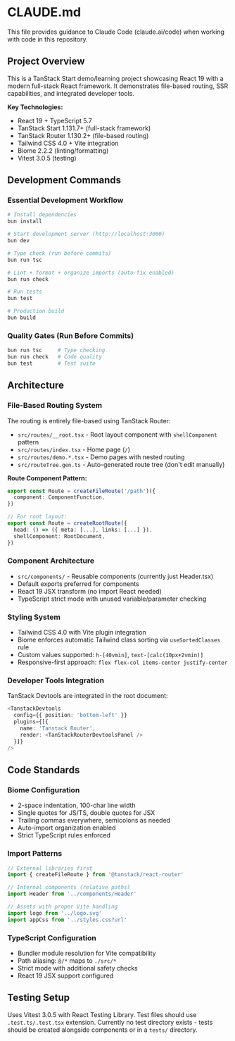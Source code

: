 # CLAUDE.md

This file provides guidance to Claude Code (claude.ai/code) when working with code in this repository.

## Project Overview

This is a TanStack Start demo/learning project showcasing React 19 with a modern full-stack React framework. It demonstrates file-based routing, SSR capabilities, and integrated developer tools.

**Key Technologies:**
- React 19 + TypeScript 5.7
- TanStack Start 1.131.7+ (full-stack framework)
- TanStack Router 1.130.2+ (file-based routing)
- Tailwind CSS 4.0 + Vite integration
- Biome 2.2.2 (linting/formatting)
- Vitest 3.0.5 (testing)

## Development Commands

### Essential Development Workflow
```bash
# Install dependencies
bun install

# Start development server (http://localhost:3000)
bun dev

# Type check (run before commits)
bun run tsc

# Lint + format + organize imports (auto-fix enabled)
bun run check

# Run tests
bun test

# Production build
bun build
```

### Quality Gates (Run Before Commits)
```bash
bun run tsc     # Type checking
bun run check   # Code quality
bun test        # Test suite
```

## Architecture

### File-Based Routing System
The routing is entirely file-based using TanStack Router:

- `src/routes/__root.tsx` - Root layout component with `shellComponent` pattern
- `src/routes/index.tsx` - Home page (`/`)  
- `src/routes/demo.*.tsx` - Demo pages with nested routing
- `src/routeTree.gen.ts` - Auto-generated route tree (don't edit manually)

**Route Component Pattern:**
```typescript
export const Route = createFileRoute('/path')({
  component: ComponentFunction,
})

// For root layout:
export const Route = createRootRoute({
  head: () => ({ meta: [...], links: [...] }),
  shellComponent: RootDocument,
})
```

### Component Architecture
- `src/components/` - Reusable components (currently just Header.tsx)
- Default exports preferred for components
- React 19 JSX transform (no import React needed)
- TypeScript strict mode with unused variable/parameter checking

### Styling System
- Tailwind CSS 4.0 with Vite plugin integration
- Biome enforces automatic Tailwind class sorting via `useSortedClasses` rule
- Custom values supported: `h-[40vmin]`, `text-[calc(10px+2vmin)]`
- Responsive-first approach: `flex flex-col items-center justify-center`

### Developer Tools Integration
TanStack Devtools are integrated in the root document:
```typescript
<TanstackDevtools
  config={{ position: 'bottom-left' }}
  plugins={[{
    name: 'Tanstack Router',
    render: <TanStackRouterDevtoolsPanel />
  }]}
/>
```

## Code Standards

### Biome Configuration
- 2-space indentation, 100-char line width
- Single quotes for JS/TS, double quotes for JSX
- Trailing commas everywhere, semicolons as needed
- Auto-import organization enabled
- Strict TypeScript rules enforced

### Import Patterns
```typescript
// External libraries first
import { createFileRoute } from '@tanstack/react-router'

// Internal components (relative paths)
import Header from '../components/Header'

// Assets with proper Vite handling
import logo from '../logo.svg'
import appCss from '../styles.css?url'
```

### TypeScript Configuration
- Bundler module resolution for Vite compatibility
- Path aliasing: `@/*` maps to `./src/*`
- Strict mode with additional safety checks
- React 19 JSX support configured

## Testing Setup

Uses Vitest 3.0.5 with React Testing Library. Test files should use `.test.ts/.test.tsx` extension. Currently no test directory exists - tests should be created alongside components or in a `tests/` directory.